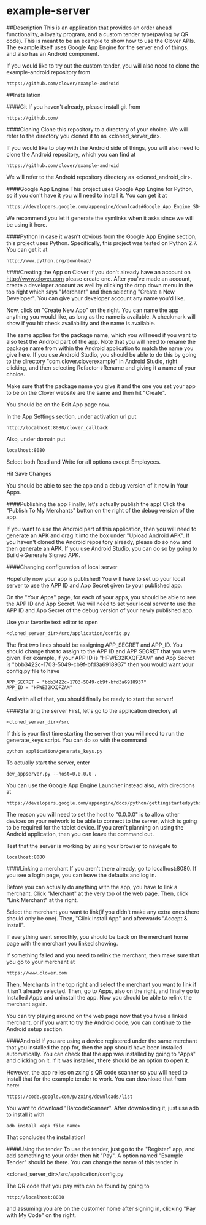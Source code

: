 example-server
==============

##Description
This is an application that provides an order ahead functionality, a loyalty program, and a custom tender type(paying by QR code). This is meant to be an example to show how to use the Clover APIs. The example itself uses Google App Engine for the server end of things, and also has an Android component. 

If you would like to try out the custom tender, you will also need to clone the example-android repository from 

	https://github.com/clover/example-android

##Installation

####Git
If you haven't already, please install git from

	https://github.com/

####Cloning
Clone this repository to a directory of your choice. We will refer to the directory you cloned it to as <cloned_server_dir>.

If you would like to play with the Android side of things, you will also need to clone the Android repository, which you can find at

	https://github.com/clover/example-android
	
We will refer to the Android repository directory as <cloned_android_dir>.

####Google App Engine
This project uses Google App Engine for Python, so if you don't have it you will need to install it. You can get it at

	https://developers.google.com/appengine/downloads#Google_App_Engine_SDK_for_Python
	
We recommend you let it generate the symlinks when it asks since we will be using it here. 

####Python
In case it wasn't obvious from the Google App Engine section, this project uses Python. Specifically, this project was tested on Python 2.7. You can get it at

	http://www.python.org/download/

####Creating the App on Clover
If you don't already have an account on http://www.clover.com please create one. After you've made an account, create a developer account as well by clicking the drop down menu in the top right which says "Merchant" and then selecting "Create a New Developer". You can give your developer account any name you'd like.

Now, click on "Create New App" on the right. You can name the app anything you would like, as long as the name is available. A checkmark will show if you hit check availability and the name is available. 

The same applies for the package name, which you will need if you want to also test the Android part of the app. Note that you will need to rename the package name from within the Android application to match the name you give here. If you use Android Studio, you should be able to do this by going to the directory "com.clover.cloverexample" in Android Studio, right clicking, and then selecting Refactor->Rename and giving it a name of your choice. 

Make sure that the package name you give it and the one you set your app to be on the Clover website are the same and then hit "Create".

You should be on the Edit App page now. 

In the App Settings section, under activation url put 

	http://localhost:8080/clover_callback
	
Also, under domain put 

	localhost:8080
	 
Select both Read and Write for all options except Employees.

Hit Save Changes

You should be able to see the app and a debug version of it now in Your Apps. 

####Publishing the app
Finally, let's actually publish the app! Click the "Publish To My Merchants" button on the right of the debug version of the app.  
	
If you want to use the Android part of this application, then you will need to generate an APK and drag it into the box under "Upload Android APK". If you haven't cloned the Android repository already, please do so now and then generate an APK. If you use Android Studio, you can do so by going to Build->Generate Signed APK.

####Changing configuration of local server

Hopefully now your app is published! You will have to set up your local server to use the APP ID and App Secret given to your published app.

On the "Your Apps" page, for each of your apps, you should be able to see the APP ID and App Secret. We will need to set your local server to use the APP ID and App Secret of the debug version of your newly published app. 

Use your favorite text editor to open 

	<cloned_server_dir>/src/application/config.py
	
The first two lines should be assigning APP_SECRET and APP_ID. You should change that to assign to the APP ID and APP SECRET that you were given. For example, if your APP ID is "HPWE32KXQFZAM" and App Secret is "bbb3422c-1703-5049-cb9f-bfd3a6918937" then you would want your config.py file to have 

	APP_SECRET = "bbb3422c-1703-5049-cb9f-bfd3a6918937"
	APP_ID = "HPWE32KXQFZAM"

And with all of that, you should finally be ready to start the server!

####Starting the server
First, let's go to the application directory at 

	<cloned_server_dir>/src
	
If this is your first time starting the server then you will need to run the generate_keys script. You can do so with the command

	python application/generate_keys.py

To actually start the server, enter

	dev_appserver.py --host=0.0.0.0 .

You can use the Google App Engine Launcher instead also, with directions at

	https://developers.google.com/appengine/docs/python/gettingstartedpython27/devenvironment

The reason you will need to set the host to "0.0.0.0" is to allow other devices on your network to be able to connect to the server, which is going to be required for the tablet device. If you aren't planning on using the Android application, then you can leave the command out.

Test that the server is working by using your browser to navigate to

	localhost:8080 
	

####Linking a merchant
If you aren't there already, go to localhost:8080. If you see a login page, you can leave the defaults and log in.

Before you can actually do anything with the app, you have to link a merchant. Click "Merchant" at the very top of the web page. Then, click "Link Merchant" at the right. 

Select the merchant you want to link(if you didn't make any extra ones there should only be one). Then, "Click Install App" and afterwards "Accept & Install".

If everything went smoothly, you should be back on the merchant home page with the merchant you linked showing. 

If something failed and you need to relink the merchant, then make sure that you go to your merchant at 

	https://www.clover.com
	
Then, Merchants in the top right and select the merchant you want to link if it isn't already selected. Then, go to Apps, also on the right, and finally go to Installed Apps and uninstall the app. Now you should be able to relink the merchant again.

You can try playing around on the web page now that you hvae a linked merchant, or if you want to try the Android code, you can continue to the Android setup section.

####Android
If you are using a device registered under the same merchant that you installed the app for, then the app should have been installed automatically. You can check that the app was installed by going to "Apps" and clicking on it. If it was installed, there should be an option to open it.

However, the app relies on zxing's QR code scanner so you will need to install that for the example tender to work. You can download that from here:

	https://code.google.com/p/zxing/downloads/list
	
You want to download "BarcodeScanner". After downloading it, just use adb to install it with 

	adb install <apk file name>

That concludes the installation!

####Using the tender
To use the tender, just go to the "Register" app, and add something to your order then hit "Pay". A option named "Example Tender" should be there. You can change the name of this tender in 

<cloned_server_dir>/src/application/config.py

The QR code that you pay with can be found by going to 

	http://localhost:8080
	
and assuming you are on the customer home after signing in, clicking "Pay with My Code" on the right.

